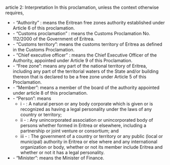 article 2: Interpretation
In this proclamation, unless the context otherwise requires, 
<ul>
			<li> - “Authority” : means the Eritrean free zones authority established under Article 6 of this proclamation. <ul>
			</ul></li>			<li> - “Customs proclamation” : means the Customs Proclamation No. 112&#x2F;2000 of the Government of Eritrea.<ul>
			</ul></li>			<li> - “Customs territory”: means the customs territory of Eritrea as defined in the Customs Proclamation. <ul>
			</ul></li>			<li> -  “Chief executive officer” : means the Chief Executive Officer of the Authority, appointed under Article 9 of this Proclamation. <ul>
			</ul></li>			<li> - “Free zone”: means any part of the national territory of Eritrea, including any part of the territorial waters of the State and&#x2F;or building thereon that is declared to be a free zone under Article 5 of this Proclamation. <ul>
			</ul></li>			<li> - “Member”: means a member of the board of the authority appointed under article 8 of this proclamation. <ul>
			</ul></li>			<li> - “Person”: means<ul>
						<li>i - : A natural person or any body corporate which is given or is recognized as having a legal personality under the laws of any country or territory; <ul>
						</ul></li>						<li>ii - : Any unincorporated association or unincorporated body of persons whether formed in Eritrea or elsewhere, including a partnership or joint venture or consortium; and<ul>
						</ul></li>						<li>iii - : The government of a country or territory or any public (local or municipal) authority in Eritrea or else where and any international organization or body, whether or not its member include Eritrea and whether or not it has a legal personality. <ul>
						</ul></li>			</ul></li>			<li> - “Minister”: means the Minister of Finance. <ul>
			</ul></li></ul>